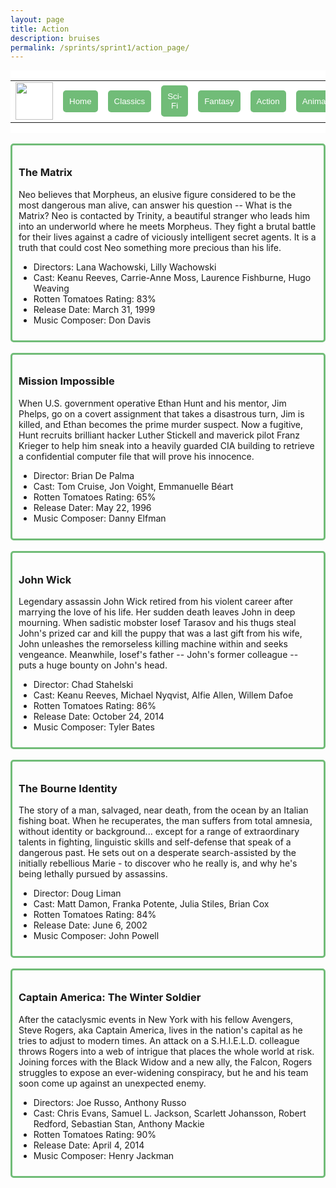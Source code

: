 ```yaml
---
layout: page
title: Action
description: bruises
permalink: /sprints/sprint1/action_page/
---
```

<style>
    .movie_menu {
        background-color: white;
        display: flex;
        align-items: center;
    }
    
    .movie_button {
        color: white;
        background-color: #71BC78;
        border: none;
        border-radius: 5px;
        padding: 10px;
    }
    .movie_box {
        border-style: solid;
        border-width: 3px;
        border-radius: 5px;
        border-color: #71BC78;
        padding: 10px;
        display: flex;
        gap: 20px;
        align-items: center;
    }
</style>
<html>
<!-- Template
    <div class="movie_box">
        <div>
            <h3></h3>
            <p></p>
                <ul>
                    <li></li>
                    <li></li>
                    <li></li>
                    <li></li>
                    <li></li>
                </ul>
        </div>
    </div>
    <br>
    -->
    <div class="movie_menu">
            <table>
                <tr>
                    <td><img src="{{site.baseurl}}/images/sprints/sprint1_images/movie_blog.png" height="60" title="GH Pages" alt=""></td>
                    <td><a href="/aditi_bandaru_csp_2025/sprint1_miniproject/index"><button class="movie_button">Home</button></a></td>
                    <td><a href="/aditi_bandaru_csp_2025/sprints/sprint1/classics_page/index"><button class="movie_button">Classics</button></a></td>
                    <td><a href="/aditi_bandaru_csp_2025/sprints/sprint1/sci_fi_page/index"><button class="movie_button">Sci-Fi</button></a></td>
                    <td><a href="/aditi_bandaru_csp_2025/sprints/sprint1/fantasy_page/index"><button class="movie_button">Fantasy</button></a></td>
                    <td><a href="/aditi_bandaru_csp_2025/sprints/sprint1/action_page/index"><button class="movie_button">Action</button></a></td>
                    <td><a href="/aditi_bandaru_csp_2025/sprints/sprint1/animation_page/index"><button class="movie_button">Animation</button></a></td>
                </tr>
            </table>
    </div>
    <br>
    <div class="movie_box">
        <div>
            <h3>The Matrix</h3>
            <p>Neo believes that Morpheus, an elusive figure considered to be the most dangerous man alive, can answer his question -- What is the Matrix? Neo is contacted by Trinity, a beautiful stranger who leads him into an underworld where he meets Morpheus. They fight a brutal battle for their lives against a cadre of viciously intelligent secret agents. It is a truth that could cost Neo something more precious than his life.</p>
                <ul>
                    <li>Directors: Lana Wachowski, Lilly Wachowski</li>
                    <li>Cast: Keanu Reeves, Carrie-Anne Moss, Laurence Fishburne, Hugo Weaving</li>
                    <li>Rotten Tomatoes Rating: 83%</li>
                    <li>Release Date: March 31, 1999</li>
                    <li>Music Composer: Don Davis</li>
                </ul>
        </div>
    </div>
    <br>
    <div class="movie_box">
        <div>
            <h3>Mission Impossible</h3>
            <p>When U.S. government operative Ethan Hunt and his mentor, Jim Phelps, go on a covert assignment that takes a disastrous turn, Jim is killed, and Ethan becomes the prime murder suspect. Now a fugitive, Hunt recruits brilliant hacker Luther Stickell and maverick pilot Franz Krieger to help him sneak into a heavily guarded CIA building to retrieve a confidential computer file that will prove his innocence.</p>
                <ul>
                    <li>Director: Brian De Palma</li>
                    <li>Cast: Tom Cruise, Jon Voight, Emmanuelle Béart</li>
                    <li>Rotten Tomatoes Rating: 65%</li>
                    <li>Release Dater: May 22, 1996</li>
                    <li>Music Composer: Danny Elfman</li>
                </ul>
        </div>
    </div>
    <br>
    <div class="movie_box">
        <div>
            <h3>John Wick</h3>
            <p>Legendary assassin John Wick retired from his violent career after marrying the love of his life. Her sudden death leaves John in deep mourning. When sadistic mobster Iosef Tarasov and his thugs steal John's prized car and kill the puppy that was a last gift from his wife, John unleashes the remorseless killing machine within and seeks vengeance. Meanwhile, Iosef's father -- John's former colleague -- puts a huge bounty on John's head.</p>
                <ul>
                    <li>Director: Chad Stahelski</li>
                    <li>Cast: Keanu Reeves, Michael Nyqvist, Alfie Allen, Willem Dafoe</li>
                    <li>Rotten Tomatoes Rating: 86%</li>
                    <li>Release Date: October 24, 2014</li>
                    <li>Music Composer: Tyler Bates</li>
                </ul>
        </div>
    </div>
    <br>
    <div class="movie_box">
        <div>
            <h3>The Bourne Identity</h3>
            <p>The story of a man, salvaged, near death, from the ocean by an Italian fishing boat. When he recuperates, the man suffers from total amnesia, without identity or background... except for a range of extraordinary talents in fighting, linguistic skills and self-defense that speak of a dangerous past. He sets out on a desperate search-assisted by the initially rebellious Marie - to discover who he really is, and why he's being lethally pursued by assassins.</p>
                <ul>
                    <li>Director: Doug Liman</li>
                    <li>Cast: Matt Damon, Franka Potente, Julia Stiles, Brian Cox</li>
                    <li>Rotten Tomatoes Rating: 84%</li>
                    <li>Release Date: June 6, 2002</li>
                    <li>Music Composer: John Powell</li>
                </ul>
        </div>
    </div>
    <br>
    <div class="movie_box">
        <div>
            <h3>Captain America: The Winter Soldier</h3>
            <p>After the cataclysmic events in New York with his fellow Avengers, Steve Rogers, aka Captain America, lives in the nation's capital as he tries to adjust to modern times. An attack on a S.H.I.E.L.D. colleague throws Rogers into a web of intrigue that places the whole world at risk. Joining forces with the Black Widow and a new ally, the Falcon, Rogers struggles to expose an ever-widening conspiracy, but he and his team soon come up against an unexpected enemy.</p>
                <ul>
                    <li>Directors: Joe Russo, Anthony Russo</li>
                    <li>Cast: Chris Evans, Samuel L. Jackson, Scarlett Johansson, Robert Redford, Sebastian Stan, Anthony Mackie</li>
                    <li>Rotten Tomatoes Rating: 90%</li>
                    <li>Release Date:  April 4, 2014</li>
                    <li>Music Composer: Henry Jackman</li>
                </ul>
        </div>
    </div>
    <br>
</html>